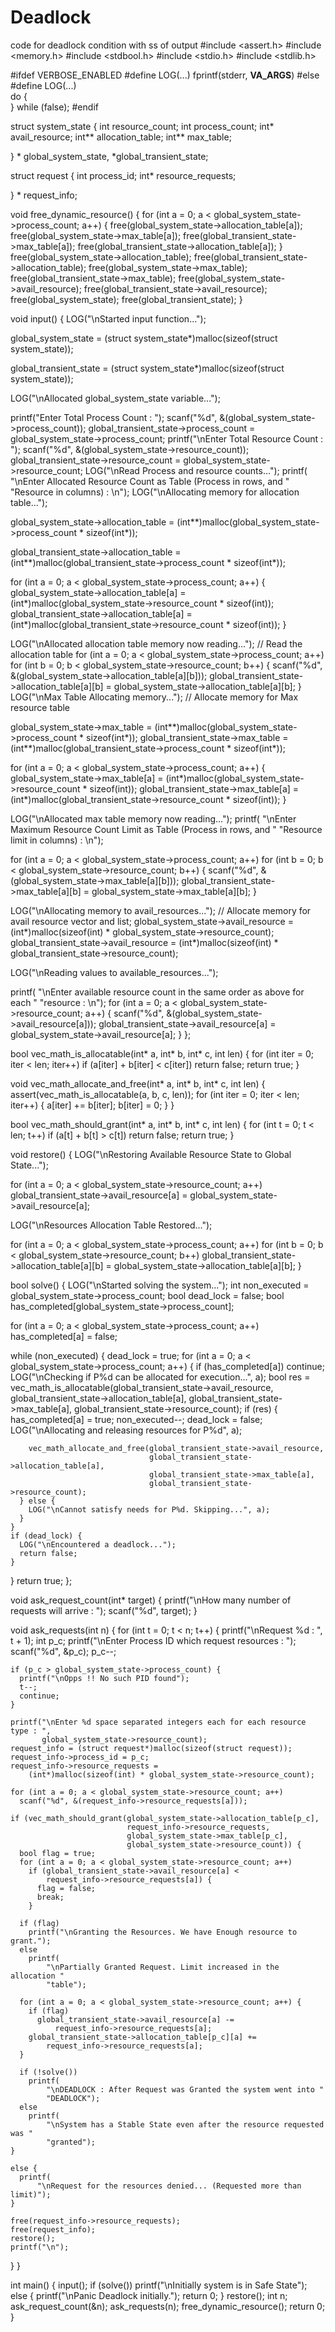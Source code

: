 # Deadlock
code for deadlock condition with ss of output
#include <assert.h>
#include <memory.h>
#include <stdbool.h>
#include <stdio.h>
#include <stdlib.h>

#ifdef VERBOSE_ENABLED
#define LOG(...) fprintf(stderr, __VA_ARGS__)
#else
#define LOG(...) \
  do {           \
  } while (false);
#endif


struct system_state {
  int resource_count;
  int process_count;
  int* avail_resource;
  int** allocation_table;
  int** max_table;

} * global_system_state, *global_transient_state;

struct request {
  int process_id;
  int* resource_requests;

} * request_info;


void free_dynamic_resource() {
  for (int a = 0; a < global_system_state->process_count; a++) {
    free(global_system_state->allocation_table[a]);
    free(global_system_state->max_table[a]);
    free(global_transient_state->max_table[a]);
    free(global_transient_state->allocation_table[a]);
  }
  free(global_system_state->allocation_table);
  free(global_transient_state->allocation_table);
  free(global_system_state->max_table);
  free(global_transient_state->max_table);
  free(global_system_state->avail_resource);
  free(global_transient_state->avail_resource);
  free(global_system_state);
  free(global_transient_state);
}

void input() {
  LOG("\nStarted input function...");

  global_system_state =
      (struct system_state*)malloc(sizeof(struct system_state));

  global_transient_state =
      (struct system_state*)malloc(sizeof(struct system_state));

  LOG("\nAllocated global_system_state variable...");

  printf("Enter Total Process Count : ");
  scanf("%d", &(global_system_state->process_count));
  global_transient_state->process_count = global_system_state->process_count;
  printf("\nEnter Total Resource Count : ");
  scanf("%d", &(global_system_state->resource_count));
  global_transient_state->resource_count = global_system_state->resource_count;
  LOG("\nRead Process and resource counts...");
  printf(
      "\nEnter Allocated Resource Count as Table (Process in rows, and "
      "Resource in columns) : \n");
  LOG("\nAllocating memory for allocation table...");

  global_system_state->allocation_table =
      (int**)malloc(global_system_state->process_count * sizeof(int*));

  global_transient_state->allocation_table =
      (int**)malloc(global_transient_state->process_count * sizeof(int*));

  for (int a = 0; a < global_system_state->process_count; a++) {
    global_system_state->allocation_table[a] =
        (int*)malloc(global_system_state->resource_count * sizeof(int));
    global_transient_state->allocation_table[a] =
        (int*)malloc(global_transient_state->resource_count * sizeof(int));
  }

  LOG("\nAllocated allocation table memory now reading...");
  // Read the allocation table
  for (int a = 0; a < global_system_state->process_count; a++)
    for (int b = 0; b < global_system_state->resource_count; b++) {
      scanf("%d", &(global_system_state->allocation_table[a][b]));
      global_transient_state->allocation_table[a][b] =
          global_system_state->allocation_table[a][b];
    }
  LOG("\nMax Table Allocating memory...");
  // Allocate memory for Max resource table

  global_system_state->max_table =
      (int**)malloc(global_system_state->process_count * sizeof(int*));
  global_transient_state->max_table =
      (int**)malloc(global_transient_state->process_count * sizeof(int*));

  for (int a = 0; a < global_system_state->process_count; a++) {
    global_system_state->max_table[a] =
        (int*)malloc(global_system_state->resource_count * sizeof(int));
    global_transient_state->max_table[a] =
        (int*)malloc(global_transient_state->resource_count * sizeof(int));
  }

  LOG("\nAllocated max table memory now reading...");
  printf(
      "\nEnter Maximum Resource Count Limit as Table (Process in rows, and "
      "Resource limit in columns) : \n");

  for (int a = 0; a < global_system_state->process_count; a++)
    for (int b = 0; b < global_system_state->resource_count; b++) {
      scanf("%d", &(global_system_state->max_table[a][b]));
      global_transient_state->max_table[a][b] =
          global_system_state->max_table[a][b];
    }

  LOG("\nAllocating memory to avail_resources...");
  // Allocate memory for avail resource vector and list;
  global_system_state->avail_resource =
      (int*)malloc(sizeof(int) * global_system_state->resource_count);
  global_transient_state->avail_resource =
      (int*)malloc(sizeof(int) * global_transient_state->resource_count);

  LOG("\nReading values to available_resources...");

  printf(
      "\nEnter available resource count in the same order as above for each "
      "resource : \n");
  for (int a = 0; a < global_system_state->resource_count; a++) {
    scanf("%d", &(global_system_state->avail_resource[a]));
    global_transient_state->avail_resource[a] =
        global_system_state->avail_resource[a];
  }
};



bool vec_math_is_allocatable(int* a, int* b, int* c, int len) {
  for (int iter = 0; iter < len; iter++)
    if (a[iter] + b[iter] < c[iter]) return false;
  return true;
}

void vec_math_allocate_and_free(int* a, int* b, int* c, int len) {
  assert(vec_math_is_allocatable(a, b, c, len));
  for (int iter = 0; iter < len; iter++) {
    a[iter] += b[iter];
    b[iter] = 0;
  }
}


bool vec_math_should_grant(int* a, int* b, int* c, int len) {
  for (int t = 0; t < len; t++)
    if (a[t] + b[t] > c[t]) return false;
  return true;
}


void restore() {
  LOG("\nRestoring Available Resource State to Global State...");

  for (int a = 0; a < global_system_state->resource_count; a++)
    global_transient_state->avail_resource[a] =
        global_system_state->avail_resource[a];

  LOG("\nResources Allocation Table Restored...");

  for (int a = 0; a < global_system_state->process_count; a++)
    for (int b = 0; b < global_system_state->resource_count; b++)
      global_transient_state->allocation_table[a][b] =
          global_system_state->allocation_table[a][b];
}

bool solve() {
  LOG("\nStarted solving the system...");
  int non_executed = global_system_state->process_count;
  bool dead_lock = false;
  bool has_completed[global_system_state->process_count];

  for (int a = 0; a < global_system_state->process_count; a++)
    has_completed[a] = false;

  while (non_executed) {
    dead_lock = true;
    for (int a = 0; a < global_system_state->process_count; a++) {
      if (has_completed[a]) continue;
      LOG("\nChecking if P%d can be allocated for execution...", a);
      bool res =
          vec_math_is_allocatable(global_transient_state->avail_resource,
                                  global_transient_state->allocation_table[a],
                                  global_transient_state->max_table[a],
                                  global_transient_state->resource_count);
      if (res) {
        has_completed[a] = true;
        non_executed--;
        dead_lock = false;
        LOG("\nAllocating and releasing resources for P%d", a);

        vec_math_allocate_and_free(global_transient_state->avail_resource,
                                   global_transient_state->allocation_table[a],
                                   global_transient_state->max_table[a],
                                   global_transient_state->resource_count);
      } else {
        LOG("\nCannot satisfy needs for P%d. Skipping...", a);
      }
    }
    if (dead_lock) {
      LOG("\nEncountered a deadlock...");
      return false;
    }
  }
  return true;
};


void ask_request_count(int* target) {
  printf("\nHow many number of requests will arrive : ");
  scanf("%d", target);
}

void ask_requests(int n) {
  for (int t = 0; t < n; t++) {
    printf("\nRequest %d : ", t + 1);
    int p_c;
    printf("\nEnter Process ID which request resources : ");
    scanf("%d", &p_c);
    p_c--;

    if (p_c > global_system_state->process_count) {
      printf("\nOpps !! No such PID found");
      t--;
      continue;
    }

    printf("\nEnter %d space separated integers each for each resource type : ",
           global_system_state->resource_count);
    request_info = (struct request*)malloc(sizeof(struct request));
    request_info->process_id = p_c;
    request_info->resource_requests =
        (int*)malloc(sizeof(int) * global_system_state->resource_count);

    for (int a = 0; a < global_system_state->resource_count; a++)
      scanf("%d", &(request_info->resource_requests[a]));

    if (vec_math_should_grant(global_system_state->allocation_table[p_c],
                              request_info->resource_requests,
                              global_system_state->max_table[p_c],
                              global_system_state->resource_count)) {
      bool flag = true;
      for (int a = 0; a < global_system_state->resource_count; a++)
        if (global_transient_state->avail_resource[a] <
            request_info->resource_requests[a]) {
          flag = false;
          break;
        }

      if (flag)
        printf("\nGranting the Resources. We have Enough resource to grant.");
      else
        printf(
            "\nPartially Granted Request. Limit increased in the allocation "
            "table");

      for (int a = 0; a < global_system_state->resource_count; a++) {
        if (flag)
          global_transient_state->avail_resource[a] -=
              request_info->resource_requests[a];
        global_transient_state->allocation_table[p_c][a] +=
            request_info->resource_requests[a];
      }

      if (!solve())
        printf(
            "\nDEADLOCK : After Request was Granted the system went into "
            "DEADLOCK");
      else
        printf(
            "\nSystem has a Stable State even after the resource requested was "
            "granted");
    }

    else {
      printf(
          "\nRequest for the resources denied... (Requested more than limit)");
    }

    free(request_info->resource_requests);
    free(request_info);
    restore();
    printf("\n");
  }
}


int main() {
  input();
  if (solve())
    printf("\nInitially system is in Safe State");
  else {
    printf("\nPanic Deadlock initially.");
    return 0;
  }
  restore();
  int n;
  ask_request_count(&n);
  ask_requests(n);
  free_dynamic_resource();
  return 0;
}
